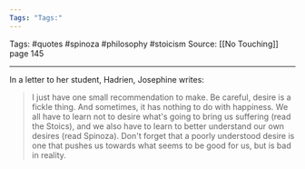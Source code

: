 ```yaml
---
Tags: "Tags:"
---
```

Tags: #quotes #spinoza #philosophy #stoicism
Source: [[No Touching]] page 145
********************************************************
In a letter to her student, Hadrien, Josephine writes:

> I just have one small recommendation to make. Be careful, desire is a fickle thing.  And sometimes, it has nothing to do with happiness. We all have to learn not to desire what's going to bring us suffering (read the Stoics), and we also have to learn to better understand our own desires (read Spinoza). Don't forget that a poorly understood desire is one that pushes us towards what seems to be good for us, but is bad in reality.
